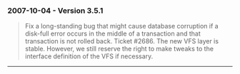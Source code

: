 ### 2007\-10\-04 \- Version 3\.5\.1


> Fix a long\-standing bug that might cause database corruption if a
>  disk\-full error occurs in the middle of a transaction and that
>  transaction is not rolled back.
>  Ticket \#2686\.
>  The new VFS layer is stable. However, we still reserve the right to
>  make tweaks to the interface definition of the VFS if necessary.



---

